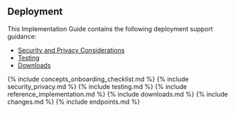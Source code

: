 
## Deployment
This Implementation Guide contains the following deployment support guidance:
    
<ul>
 <li><a href="security_privacy.html">Security and Privacy Considerations</a></li>
 <li><a href="testing.html">Testing</a></li>
 <li><a href="downloads.html">Downloads</a></li>
</ul>

{% include concepts_onboarding_checklist.md %}
{% include security_privacy.md %}
{% include testing.md %} 
{% include reference_implementation.md %} 
{% include downloads.md %} 
{% include changes.md %}
{% include endpoints.md %}






  
    

